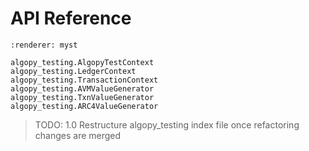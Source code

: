 # API Reference

```{autodoc2-summary}
:renderer: myst

algopy_testing.AlgopyTestContext
algopy_testing.LedgerContext
algopy_testing.TransactionContext
algopy_testing.AVMValueGenerator
algopy_testing.TxnValueGenerator
algopy_testing.ARC4ValueGenerator
```

> TODO: 1.0 Restructure algopy_testing index file once refactoring changes are merged
